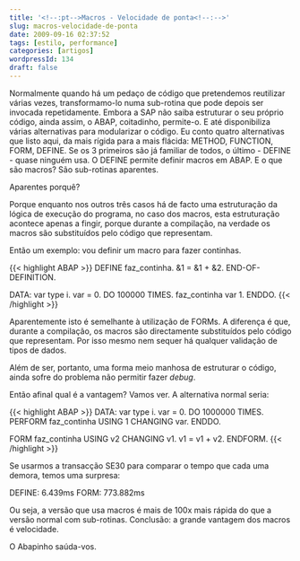 ```yaml
---
title: '<!--:pt-->Macros - Velocidade de ponta<!--:-->'
slug: macros-velocidade-de-ponta
date: 2009-09-16 02:37:52
tags: [estilo, performance]
categories: [artigos]
wordpressId: 134
draft: false
---
```

Normalmente quando há um pedaço de código que pretendemos reutilizar várias vezes, transformamo-lo numa sub-rotina que pode depois ser invocada repetidamente. Embora a SAP não saiba estruturar o seu próprio código, ainda assim, o ABAP, coitadinho, permite-o. E até disponibiliza várias alternativas para modularizar o código. Eu conto quatro alternativas que listo aqui, da mais rígida para a mais flácida: METHOD, FUNCTION, FORM, DEFINE. Se os 3 primeiros são já familiar de todos, o último - DEFINE - quase ninguém usa. O DEFINE permite definir macros em ABAP. E o que são macros? São sub-rotinas aparentes.

Aparentes porquê?

<!--more-->
Porque enquanto nos outros três casos há de facto uma estruturação da lógica de execução do programa, no caso dos macros, esta estruturação acontece apenas a fingir, porque durante a compilação, na verdade os macros são substituídos pelo código que representam.

Então um exemplo: vou definir um macro para fazer continhas.

{{< highlight ABAP >}}
DEFINE faz_continha.
  &amp;1 = &amp;1 + &amp;2.
END-OF-DEFINITION.

DATA: var type i.
var = 0.
DO 100000 TIMES.
  faz_continha var 1.
ENDDO.
{{< /highlight >}}

Aparentemente isto é semelhante à utilização de FORMs. A diferença é que, durante a compilação, os macros são directamente substituídos pelo código que representam. Por isso mesmo nem sequer há qualquer validação de tipos de dados.

Além de ser, portanto, uma forma meio manhosa de estruturar o código, ainda sofre do problema não permitir fazer _debug_.

Então afinal qual é a vantagem? Vamos ver. A alternativa normal seria:


{{< highlight ABAP >}}
DATA: var type i.
var = 0.
DO 1000000 TIMES.
  PERFORM faz_continha USING 1 CHANGING var.
ENDDO.

FORM faz_continha USING v2 CHANGING v1.
  v1 = v1 + v2.
ENDFORM.
{{< /highlight >}}

Se usarmos a transacção SE30 para comparar o tempo que cada uma demora, temos uma surpresa:

DEFINE: 6.439ms
FORM: 773.882ms

Ou seja, a versão que usa macros é mais de 100x mais rápida do que a versão normal com sub-rotinas. Conclusão: a grande vantagem dos macros é velocidade.

O Abapinho saúda-vos.
